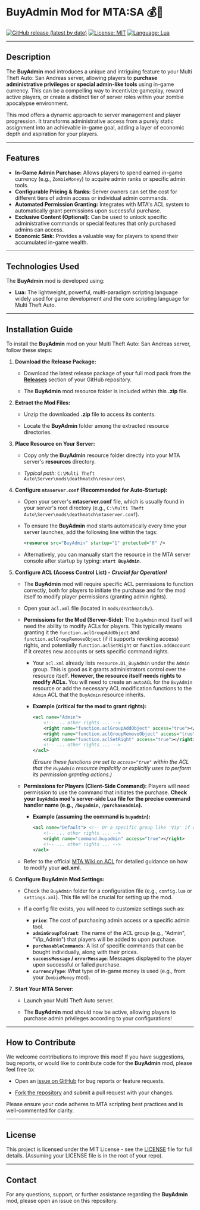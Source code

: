 # BuyAdmin Mod for MTA:SA 💰👑

[![GitHub release (latest by date)](https://img.shields.io/github/v/release/Maniseniler/PackZombieMTA)](https://github.com/Maniseniler/PackZombieMTA/releases/latest)
[![License: MIT](https://img.shields.io/badge/License-MIT-yellow.svg)](https://opensource.org/licenses/MIT)
[![Language: Lua](https://img.shields.io/badge/Language-Lua-blue?logo=lua)](https://www.lua.org/)

---

## **Description**

The **BuyAdmin** mod introduces a unique and intriguing feature to your Multi Theft Auto: San Andreas server, allowing players to **purchase administrative privileges or special admin-like tools** using in-game currency. This can be a compelling way to incentivize gameplay, reward active players, or create a distinct tier of server roles within your zombie apocalypse environment.

This mod offers a dynamic approach to server management and player progression. It transforms administrative access from a purely static assignment into an achievable in-game goal, adding a layer of economic depth and aspiration for your players.

---

## **Features**

* **In-Game Admin Purchase:** Allows players to spend earned in-game currency (e.g., `ZombieMoney`) to acquire admin ranks or specific admin tools.
* **Configurable Pricing & Ranks:** Server owners can set the cost for different tiers of admin access or individual admin commands.
* **Automated Permission Granting:** Integrates with MTA's ACL system to automatically grant permissions upon successful purchase.
* **Exclusive Content (Optional):** Can be used to unlock specific administrative commands or special features that only purchased admins can access.
* **Economic Sink:** Provides a valuable way for players to spend their accumulated in-game wealth.

---

## **Technologies Used**

The **BuyAdmin** mod is developed using:

* **Lua:** The lightweight, powerful, multi-paradigm scripting language widely used for game development and the core scripting language for Multi Theft Auto.

---

## **Installation Guide**

To install the **BuyAdmin** mod on your Multi Theft Auto: San Andreas server, follow these steps:

1.  **Download the Release Package:**

    * Download the latest release package of your full mod pack from the [**Releases**](https://github.com/Maniseniler/PackZombieMTA/releases) section of your GitHub repository.

    * The **BuyAdmin** mod resource folder is included within this **.zip** file.

2.  **Extract the Mod Files:**

    * Unzip the downloaded **.zip** file to access its contents.

    * Locate the **BuyAdmin** folder among the extracted resource directories.

3.  **Place Resource on Your Server:**

    * Copy *only* the **BuyAdmin** resource folder directly into your MTA server's **resources** directory.

    * *Typical path:* `C:\Multi Theft Auto\Server\mods\deathmatch\resources\`

4.  **Configure `mtaserver.conf` (Recommended for Auto-Startup):**

    * Open your server's **mtaserver.conf** file, which is usually found in your server's root directory (e.g., `C:\Multi Theft Auto\Server\mods\deathmatch\mtaserver.conf`).

    * To ensure the **BuyAdmin** mod starts automatically every time your server launches, add the following line within the **<server>** tags:

        ```xml
        <resource src="BuyAdmin" startup="1" protected="0" />
        ```

    * Alternatively, you can manually start the resource in the MTA server console after startup by typing: **`start BuyAdmin`**.

5.  **Configure ACL (Access Control List) - **_Crucial for Operation!_****

    * The **BuyAdmin** mod will require specific ACL permissions to function correctly, both for players to initiate the purchase and for the mod itself to modify player permissions (granting admin rights).

    * Open your `acl.xml` file (located in `mods/deathmatch/`).

    * **Permissions for the Mod (Server-Side):** The `BuyAdmin` mod itself will need the ability to modify ACLs for players. This typically means granting it the `function.aclGroupAddObject` and `function.aclGroupRemoveObject` (if it supports revoking access) rights, and potentially `function.aclSetRight` or `function.addAccount` if it creates new accounts or sets specific command rights.

        * Your `acl.xml` already lists `resource.D1_BuyAdmin` under the `Admin` group. This is good as it grants administrators control over the resource itself. **However, the resource itself needs rights to modify ACLs.** You will need to create an `autoACL` for the `BuyAdmin` resource or add the necessary ACL modification functions to the `Admin` ACL that the `BuyAdmin` resource inherits.

        * **Example (critical for the mod to grant rights):**
            ```xml
            <acl name="Admin">
                <!-- ... other rights ... -->
                <right name="function.aclGroupAddObject" access="true"></right>
                <right name="function.aclGroupRemoveObject" access="true"></right>
                <right name="function.aclSetRight" access="true"></right>
                <!-- ... other rights ... -->
            </acl>
            ```
            *(Ensure these functions are set to `access="true"` within the ACL that the `BuyAdmin` resource implicitly or explicitly uses to perform its permission granting actions.)*

    * **Permissions for Players (Client-Side Command):** Players will need permission to use the command that initiates the purchase. **Check your `BuyAdmin` mod's server-side Lua file for the precise command handler name (e.g., `/buyadmin`, `/purchaseadmin`).**

        * **Example (assuming the command is `buyadmin`):**
            ```xml
            <acl name="Default"> <!-- Or a specific group like 'Vip' if only certain players can buy -->
                <!-- ... other rights ... -->
                <right name="command.buyadmin" access="true"></right>
                <!-- ... other rights ... -->
            </acl>
            ```

    * Refer to the official [MTA Wiki on ACL](https://wiki.multitheftauto.com/wiki/ACL) for detailed guidance on how to modify your **acl.xml**.

6.  **Configure BuyAdmin Mod Settings:**

    * Check the `BuyAdmin` folder for a configuration file (e.g., `config.lua` or `settings.xml`). This file will be crucial for setting up the mod.

    * If a config file exists, you will need to customize settings such as:
        * **`price`**: The cost of purchasing admin access or a specific admin tool.
        * **`adminGroupToGrant`**: The name of the ACL group (e.g., "Admin", "Vip_Admin") that players will be added to upon purchase.
        * **`purchasableCommands`**: A list of specific commands that can be bought individually, along with their prices.
        * **`successMessage` / `errorMessage`**: Messages displayed to the player upon successful or failed purchase.
        * **`currencyType`**: What type of in-game money is used (e.g., from your `ZombieMoney` mod).

7.  **Start Your MTA Server:**

    * Launch your Multi Theft Auto server.

    * The **BuyAdmin** mod should now be active, allowing players to purchase admin privileges according to your configurations!

---

## **How to Contribute**

We welcome contributions to improve this mod! If you have suggestions, bug reports, or would like to contribute code for the **BuyAdmin** mod, please feel free to:

* Open an [issue on GitHub](https://github.com/Maniseniler/PackZombieMTA/issues) for bug reports or feature requests.

* [Fork the repository](https://github.com/Maniseniler/PackZombieMTA/fork) and submit a pull request with your changes.

Please ensure your code adheres to MTA scripting best practices and is well-commented for clarity.

---

## **License**

This project is licensed under the MIT License - see the [LICENSE](https://github.com/Maniseniler/PackZombieMTA/blob/main/LICENSE) file for full details. (Assuming your LICENSE file is in the root of your repo).

---

## **Contact**

For any questions, support, or further assistance regarding the **BuyAdmin** mod, please open an issue on this repository.
